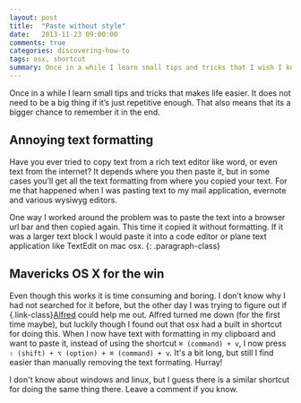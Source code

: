 ```yaml
---
layout: post
title:  "Paste without style"
date:   2013-11-23 09:00:00
comments: true
categories: discovering-how-to
tags: osx, shortcut
summary: Once in a while I learn small tips and tricks that I wish I knew before. That happened recently when I figured out how to paste text and at the same time remove text formatting.
---
```


Once in a while I learn small tips and tricks that makes life easier. It does not need to be a big thing if it’s just repetitive enough. That also means that its a bigger chance to remember it in the end.

## Annoying text formatting
Have you ever tried to copy text from a rich text editor like word, or even text from the internet? It depends where you then paste it, but in some cases you’ll get all the text formatting from where you copied your text. For me that happened when I was pasting text to my mail application, evernote and various wysiwyg editors. 

One way I worked around the problem was to paste the text into a browser url bar and then copied again. This time it copied it without formatting. If it was a larger text block I would paste it into a code editor or plane text application like TextEdit on mac osx.
{: .paragraph-class}

## Mavericks OS X for the win
Even though this works it is time consuming and boring. I don’t know why I had not searched for it before, but the other day I was trying to figure out if {.link-class}[Alfred] could help me out. Alfred turned me down (for the first time maybe), but luckily though I found out that osx had a built in shortcut for doing this. When I now have text with formatting in my clipboard and want to paste it, instead of using the shortcut `⌘ (command) + v`, I now press `⇧ (shift) + ⌥ (option) + ⌘ (command) + v`. It's a bit long, but still I find easier than manually removing the text formating. Hurray!

I don't know about windows and linux, but I guess there is a similar shortcut for doing the same thing there. Leave a comment if you know.

[alfred]: http://www.alfredapp.com
